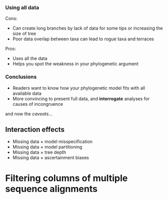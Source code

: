 ### Using all data

Cons:
  * Can create long branches by lack of data for some tips or
     increasing the size of tree
  * Poor data overlap between taxa can lead to rogue taxa and terraces

Pros:
  * Uses all the data
  * Helps you spot the weakness in your phylogenetic argument



### Conclusions

  * Readers want to know how your phylogenetic model fits with all available data
  * More convincing to present full data, and **interrogate** analyses for causes of incongruence

and now the *caveats*...



## Interaction effects

  * Missing data × model misspecification
  * Missing data × model partitioning
  * Missing data × tree depth
  * Missing data × ascertainment biases



# Filtering columns of multiple sequence alignments